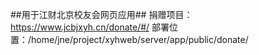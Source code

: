 ##用于江财北京校友会网页应用##
捐赠项目：https://www.jcbjxyh.cn/donate/#/
部署位置：/home/jne/project/xyhweb/server/app/public/donate/

